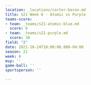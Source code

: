 ```yaml
---
location: _locations/carter-baron.md
title: S21 Week 6 - Atomic vs Purple
teams-score:
- team: _teams/s21-atomic-blue.md
  score: 6
- team: _teams/s21-purple.md
  score: 38
field: "2"
date: 2021-10-24T10:00:00.000-04:00
season: 21
week: 6
mvp: ''
game-ball: ''
sportsperson: ''

---
```

